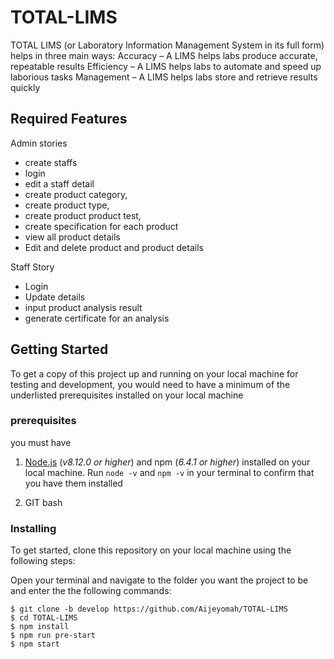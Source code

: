 # TOTAL-LIMS
TOTAL LIMS (or Laboratory Information Management System in its full form) helps in three main ways:
Accuracy – A LIMS helps labs produce accurate, repeatable results
Efficiency – A LIMS helps labs to automate and speed up laborious tasks
Management – A LIMS helps labs store and retrieve results quickly

## Required Features
Admin stories
- create staffs
- login
- edit a staff detail
- create product category, 
- create product type,
- create product product test,
- create specification for each product
- view all product details
- Edit and delete product and product details

Staff Story
- Login 
- Update details 
- input product analysis result 
- generate certificate for an analysis

 ## Getting Started

To get a copy of this project up and running on your local machine for testing and development, you would need to have a minimum of the underlisted prerequisites installed on your local machine

### prerequisites

you must have


1. [Node.js](https://nodejs.org/) (_v8.12.0 or higher_) and npm (_6.4.1 or higher_) installed on your local machine. Run `node -v` and `npm -v` in your terminal to confirm that you have them installed

2. GIT bash

### Installing

To get started, clone this repository on your local machine using the following steps:

Open your terminal and navigate to the folder you want the project to be and enter the the following commands:

```
$ git clone -b develop https://github.com/Aijeyomah/TOTAL-LIMS
$ cd TOTAL-LIMS
$ npm install
$ npm run pre-start
$ npm start
```






